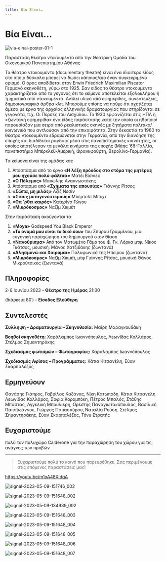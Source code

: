 ```yaml
---
title: Βία Είναι…
---
```


# Βία Είναι…

![via-einai-poster-01-1](https://github.com/theatrikiopa/theatrikiopa.eu/assets/16403754/585a4676-40da-4438-91fe-4dc6d43b45be)

Παράσταση θέατρο ντοκουμέντο από την Θεατρική Ομάδα του Οικονομικού Πανεπιστημίου Αθήνας

Το θέατρο ντοκουμέντο (documentary theatre) είναι ένα ιδιαίτερο είδος στο οποίο δύσκολα μπορεί να δώσει κάποιος/α/ο έναν συγκεκριμένο ορισμό. Ο όρος αποδίδεται στον  Erwin Friedrich Maximilian Piscator Γερμανό σκηνοθέτη, γύρω στο 1925. Σαν είδος το θέατρο ντοκουμέντο χαρακτηρίζεται από το γεγονός ότι το κείμενο αποτελείται εξολοκλήρου ή τμηματικά από ντοκουμέντα. Αντλεί υλικό από εφημερίδες, συνεντεύξεις, δημοσιογραφικά άρθρα κλπ. Μπορούμε επίσης να πούμε ότι σχετίζεται άμεσα με έργα της αρχαίας ελληνικής δραματουργίας που στηρίζονται σε γεγονότα, π.χ. Οι Πέρσες του Αισχύλου. Το 1930 εμφανίζεται στις ΗΠΑ η «ζωντανή εφημερίδα» ένα είδος παράστασης κατά την οποία οι ηθοποιοί παρουσίαζαν μια σειρά από ρεαλιστικές σκηνές με ζητήματα πολιτικά/κοινωνικά που αντλούσαν από την επικαιρότητα. Στην δεκαετία το 1960 το θέατρο ντοκουμέντο εδραιώνεται στην Γερμανία, από την διανόηση της εποχής και διαδίδεται ραγδαία μέσα στις πανεπιστημιακές κοινότητες, οι οποίες αποτέλεσαν τα μεγάλα κινήματα της εποχής (Μάης ΄68-Γαλλία, πανεπιστήμιο Μπέρκλεϋ-Αμερική, Φρανκφούρτη, Βερολίνο-Γερμανία).

Τα κείμενα είναι της ομάδας και:
1. Απόσπασμα από το έργο **«Η λέξη πρόοδος  στο στόμα της μητέρας μου ηχούσε πολύ φάλτσα»** Ματέι Βίσνιεκ
2. **«Ο Πόλεμος»** Μανώλης Αναγνωστάκης
3. Απόσπασμα από **«Σχήματα της απουσίας»** Γιάννης Ρίτσος
4. **«Σώπα, μη μιλάς»** Αζίζ Νεσίν
5. **«Στους μεταγενέστερους»** Μπέρτολτ Μπέχτ
6. **«Θα ΄ρθει καιρός»** Κατερίνα Γώγου
7. **«Μικρόκοσμος»** Ναζίμ Χικμέτ

Στην παράσταση ακούγονται τα: 
1. **«Moya»** Godspeed You Black Emperor
2. **«Το όνομά μου είναι το δικό σου»** του Σπύρου Γραμμένου, μια ευγενική παραχώρηση του δημιουργού στον θίασο
3. **«Νανούρισμα»** Από τον Ματωμένο Γάμο του Φ. Γκ. Λόρκα μτφ. Νίκος Γκάτσος, μουσική: Μάνος Χατζιδάκης (ζωντανά)
4. **«Αλησμονώ και Χαίρομαι»** Πολυφωνικό της Ηπείρου (ζωντανά)
5. **«Μικρόκοσμος»** Ναζίμ Χικμέτ, μτφ Γιάννης Ρίτσος, μουσική Θάνος Μικρούτσικος (ζωντανά)

## Πληροφορίες
2-6 Ιουνίου 2023 - **Θέατρο της Ημέρας** 21:00

(διάρκεια 80′) - **Είσοδος Ελεύθερη**

## Συντελεστές
**Συλληψη – Δραματουργία – Σκηνοθεσία:** Μαίρη Μαραγκουδάκη

**Βοηθοί σκηνοθέτη:** Χαράλαμπος Ιωαννόπουλος, Λεωνίδας Κολλάρος, Στέλμος Σημαντηράκης

**Σχεδιασμός φωτισμών – Φωτογραφίες:** Χαράλαμπος Ιωαννόπουλος

**Σχεδιασμός Αφίσας – Προγράμματος:** Κάτια Κιτσανέλη, Εύαν Σκαρπαλέζος

## Ερμηνεύουν
Θανάσης Γιάπρος, Γαβρίλος Καζάνας, Νίκη Κατωπόδη, Κάτια Κιτσανέλη, Λεωνίδας Κολλάρος, Σοφία Κορομπόκη, Πέτρος Μπαλός, Στάθης Μπάστας, Αγγελική Μπουλιέρη, Ορέστης Παναγιωτακόπουλος, Βασιλική Παπαϊωάννου, Γιώργος Παπασπύρου, Ναταλία Ρούση, Στέλμος Σημαντηράκης, Εύαν Σκαρπαλέζος, Τόνυ Στρατής

## Ευχαριστούμε
πολύ τον πολυχώρο Calderone για την παραχώρηση του χώρου για τις ανάγκες των προβών

***
> Ευχαριστούμε πολύ το κοινό που παρευρέθηκε.
> Σας περιμένουμε στις επόμενες παραστάσεις μας!

https://youtu.be/m1oA48XIdqA

![signal-2023-05-09-151746_002](https://github.com/theatrikiopa/theatrikiopa.eu/assets/16403754/a135187f-93c5-47d9-941f-ce46d924915a)

![signal-2023-05-09-151648_002](https://github.com/theatrikiopa/theatrikiopa.eu/assets/16403754/c4612420-67f9-46f0-aeb8-dfc1304a7e15)

![signal-2023-05-09-134939_002](https://github.com/theatrikiopa/theatrikiopa.eu/assets/16403754/7c3d36a3-eff7-418b-8250-45586b6ff594)

![signal-2023-05-09-151648_003](https://github.com/theatrikiopa/theatrikiopa.eu/assets/16403754/72dec8a4-438a-4050-b514-9fdc4882a0c2)

![signal-2023-05-09-151648_004](https://github.com/theatrikiopa/theatrikiopa.eu/assets/16403754/e1dd34a9-ce22-4680-a91e-afaa349efc95)

![signal-2023-05-09-151648_005](https://github.com/theatrikiopa/theatrikiopa.eu/assets/16403754/25c7b6d2-4e0e-4b9d-9e8f-d476e12ae27c)

![signal-2023-05-09-151648_006](https://github.com/theatrikiopa/theatrikiopa.eu/assets/16403754/0ea127d7-ebf2-47c4-854c-15dda57e98e9)

![signal-2023-05-09-151648_007](https://github.com/theatrikiopa/theatrikiopa.eu/assets/16403754/56d64699-c645-4e1b-9089-3a58a8a4bcce)
